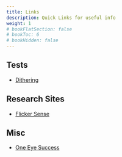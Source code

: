 ```yaml
---
title: Links
description: Quick Links for useful info
weight: 1
# bookFlatSection: false
# bookToc: 6
# bookHidden: false
---
```


## Tests

- [Dithering](dithering)

## Research Sites

- [Flicker Sense](https://www.flickersense.org/)


## Misc

- [One Eye Success](https://ledstrain.org/d/1308-one-eye-success-for-10-users-on-ledstrain)
